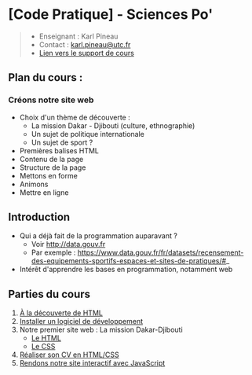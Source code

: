 # [Code Pratique] - Sciences Po'

>- Enseignant : Karl Pineau
>- Contact : karl.pineau@utc.fr
>- [Lien vers le support de cours](https://docs.google.com/presentation/d/1SVQ7zql2u469aRAfsDW0KsicFvQSLBLYasaZatij00A/edit?usp=sharing)

## Plan du cours :
### Créons notre site web
- Choix d'un thème de découverte :
    - La mission Dakar - Djibouti (culture, ethnographie)
    - Un sujet de politique internationale
    - Un sujet de sport ?
- Premières balises HTML
- Contenu de la page
- Structure de la page
- Mettons en forme
- Animons
- Mettre en ligne

## Introduction
- Qui a déjà fait de la programmation auparavant ?
    - Voir http://data.gouv.fr
    - Par exemple : https://www.data.gouv.fr/fr/datasets/recensement-des-equipements-sportifs-espaces-et-sites-de-pratiques/#_
- Intérêt d'apprendre les bases en programmation, notamment web
   
## Parties du cours
1. [À la découverte de HTML](decouvrir-html/README.md)
2. [Installer un logiciel de développement](installation-ide/README.md)
3. Notre premier site web : La mission Dakar-Djibouti
    - [Le HTML](mission-dakar-djibouti/README.md) 
    - [Le CSS](mission-dakar-djibouti/README-css.md) 
4. [Réaliser son CV en HTML/CSS](curriculum-vitae/README.md)
5. [Rendons notre site interactif avec JavaScript](javascript/README.md) 
